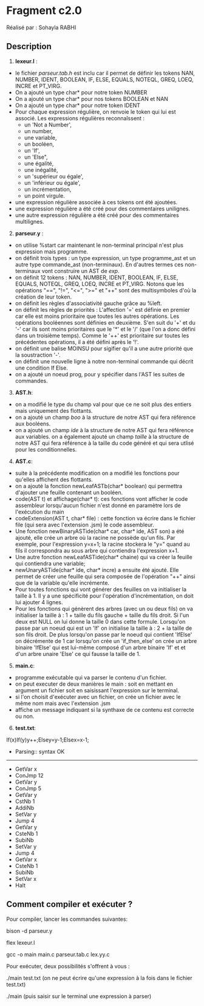 # Fragment c2.0

Réalisé par : Sohayla RABHI

## Description 

1. **lexeur.l** : 
* le fichier *parseur.tab.h* est inclu car il permet de définir les tokens NAN, NUMBER, IDENT, BOOLEAN, IF, ELSE, EQUALS, NOTEQL, GREQ, LOEQ, INCRE et PT_VIRG. 
* On a ajouté un type char* pour notre token NUMBER
* On a ajouté un type char* pour nos tokens BOOLEAN et NAN
* On a ajouté un type char* pour notre token IDENT
* Pour chaque expression régulière, on renvoie le token qui lui est associé. Les expressions régulières reconnaîssent :
  * un 'Not a Number',
  * un number, 
  * une variable,
  * un booléen,
  * un 'If',
  * un 'Else",
  * une égalité,
  * une inégalité, 
  * un 'supérieur ou égale', 
  * un 'inférieur ou égale',
  * un incrémentation,
  * un point virgule. 
* une expression régulière associée à ces tokens ont été ajoutées.
* une expression régulière a été créé pour des commentaires unilignes.
* une autre expression régulière a été créé pour des commentaires multilignes.

2. **parseur.y** :
- on utilise %start car maintenant le non-terminal principal n'est plus expression mais programme.
- on définit trois types : un type expression, un type programme_ast et un autre type commande_ast (non-terminaux). En d'autres termes ces non-terminaux vont construire un AST de *exp*.
- on définit 12 tokens : NAN, NUMBER, IDENT, BOOLEAN, IF, ELSE, EQUALS, NOTEQL, GREQ, LOEQ, INCRE et PT_VIRG. Notons que les opérations "==", "!=", "<=", ">=" et "++" sont des multisymboles d'où la création de leur token.
- on définit les règles d'associativité gauche grâce au %left.
- on définit les règles de priorités : L'affection '=' est définie en premier car elle est moins prioritaire que toutes les autres opérations. Les opérations booléennes sont définies en deuxième. S'en suit du '+' et du '-' car ils sont moins prioritaires que le '*' et le '/' (que l'on a donc défini dans un troisième temps). Comme le '++' est prioritaire sur toutes les précédentes opérations, il a été défini après le '!'.
- on définit une balise MOINSU pour sigifier qu'il a une autre priorité que la soustraction '-'.
- on définit une nouvelle ligne à notre non-terminal commande qui décrit une condition If Else.
- on a ajouté un noeud prog, pour y spécifier dans l'AST les suites de commandes. 


3. **AST.h**:
- on a modifié le type du champ val pour que ce ne soit plus des entiers mais uniquement des flottants.
- on a ajouté un champ *boo* à la structure de notre AST qui fera référence aux booléens.
- on a ajouté un champ *ide* à la structure de notre AST qui fera référence aux variables.
on a également ajouté un champ *taille* à la structure de notre AST qui fera référence à la taille du code généré et qui sera utlisé pour les conditionnelles.


4. **AST.c**:
- suite à la précédente modification on a modifié les fonctions pour qu'elles affichent des flottants. 
- on a ajouté la fonction newLeafASTb(char* boolean) qui permettra d'ajouter une feuille contenant un booléen.
- code(AST t) et affichage(char* t): ces fonctions vont afficher le code assembleur lorsqu'aucun fichier n'est donné en paramètre lors de l'exécution du main
- codeExtension(AST t, char* file) : cette fonction va écrire dans le fichier file (qui sera avec l'extension .jsm) le code assembleur.
- Une fonction newBinaryASTide(char* car, char* ide, AST son) a été ajouté, elle crée un arbre où la racine ne possède qu'un fils. Par exemple, pour l'expression y=x+1; la racine stockera le "y=" quand au fils il correspondra au sous arbre qui contiendra l'expression x+1.
- Une autre fonction newLeafASTide(char* chaine) qui va créer la feuille qui contiendra une variable;
- newUnaryASTide(char* ide, char* incre) a ensuite été ajouté. Elle permet de créer une feuille qui sera composée de l'opération "++" ainsi que de la variable qu'elle incrémente.
- Pour toutes fonctions qui vont générer des feuilles on va initialiser la taille à 1. Il y a une spécificité pour l'opération d'incrémentation, on doit lui ajouter 4 lignes.
- Pour les fonctions qui génèrent des arbres (avec un ou deux fils) on va initialiser la taille à : 1 + taille du fils gauche + taille du fils droit. Si l'un deux est NULL on lui donne la taille 0 dans cette formule. Lorsqu'on passe par un noeud qui est un 'If' on initialise la taille à : 2 + la taille de son fils droit. De plus lorsqu'on passe par le noeud qui contient 'IfElse' on décrémente de 1 car lorsqu'on crée un 'if_then_else' on crée un arbre binaire 'IfElse' qui est lui-même composé d'un arbre binaire 'If' et et d'un arbre unaire 'Else' ce qui fausse la taille de 1.

5. **main.c**:
- programme exécutable qui va parser le contenu d'un fichier.
- on peut executer de deux manières le main : soit en mettant en argument un fichier soit en saisissant l'expression sur le terminal.
- si l'on choisit d'exécuter avec un fichier, on crée un fichier avec le même nom mais avec l'extension .jsm 
- affiche un message indiquant si la synthaxe de ce contenu est correcte ou non.


6. **test.txt**:

If(x)If(y)y++;Elsey=y-1;Elsex=x-1;

- Parsing:: syntax OK


*** 

- GetVar x
- ConJmp 12 
- GetVar y
- ConJmp 5 
- GetVar y
- CstNb 1
- AddiNb
- SetVar y
- Jump 4 
- GetVar y
- CsteNb 1 
- SubiNb
- SetVar y 
- Jump 4 
- GetVar x
- CsteNb 1 
- SubiNb
- SetVar x 
- Halt

## Comment compiler et exécuter ?

Pour compiler, lancer les commandes suivantes:

bison -d parseur.y

flex lexeur.l

gcc -o main main.c parseur.tab.c lex.yy.c

Pour exécuter, deux possibilités s'offrent à vous :

./main test.txt
(on ne peut écrire qu'une expression à la fois dans le fichier test.txt)

./main
(puis saisir sur le terminal une expression à parser)

